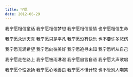 ```yaml
---
title: 宁愿
date: 2012-06-29
---
```


我宁愿相信童话
我宁愿相信梦想
我宁愿相信爱情
也宁愿相信生命
<!--more-->
我宁愿永远天真
我宁愿只是平凡
我宁愿没有快乐
也不要许多悲伤

我宁愿充满希望
我宁愿向往美好
我宁愿追寻未知
我宁愿听从自己

我宁愿走在路上
我宁愿被雨淋湿
我宁愿自言自语
我宁愿大声歌唱

我宁愿个性张扬
我宁愿心地善良
我宁愿不懂计较
也不管别人嘲笑